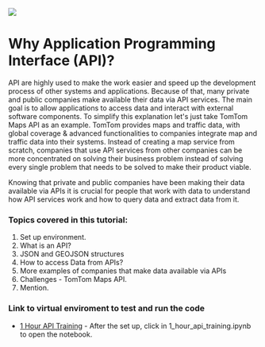 ![](api.png)

# Why Application Programming Interface (API)?
API are highly used to make the work easier and speed up the development process of other systems and applications. Because of that, many private and public companies make available their data via API services. The main goal is to allow applications to access data and interact with external software components.
To simplify this explanation let's just take TomTom Maps API as an example. TomTom provides maps and traffic data, with global coverage & advanced functionalities to companies integrate map and traffic data into their systems. Instead of creating a map service from scratch, companies that use API services from other companies can be more concentrated on solving their business problem instead of solving every single problem that needs to be solved to make their product viable.

Knowing that private and public companies have been making their data available via APIs it is crucial for people that work with data to understand how API services work and how to query data and extract data from it.

### Topics covered in this tutorial:
1. Set up environment.
2. What is an API?
3. JSON and GEOJSON structures
4. How to access Data from APIs?
5. More examples of companies that make data available via APIs
6. Challenges - TomTom Maps API.
7. Mention.

### Link to virtual enviroment to test and run the code
* [1 Hour API Training](https://mybinder.org/v2/gh/abraaonascimento/1_Hour_API_Training/HEAD) - After the set up, click in 1_hour_api_training.ipynb to open the notebook.
